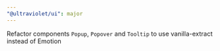 ```yaml
---
"@ultraviolet/ui": major
---
```


Refactor components `Popup`, `Popover` and `Tooltip` to use vanilla-extract instead of Emotion
